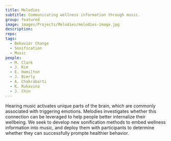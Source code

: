 ```yaml
---
title: Melodies
subtitle: Communicating wellness information through music.
group: featured
image: images/Projects/Melodies/melodies-image.jpg
description: 
repo:
tags:
  - Behavior Change
  - Sonification
  - Music
people: 
  - M. Clark
  - J. Kim
  - E. Hamilton
  - J. Bierly
  - A. Chakrabarti
  - K. Rukavina
  - J. Chin
---
```

  
Hearing music activates unique parts of the brain, which are commonly associated with triggering emotions. Melodies investigates whether this connection can be leveraged to help people better internalize their wellbeing. We seek to develop new sonification methods to embed wellness information into music, and deploy them with participants to determine whether they can successfully prompte healthier behavior.
